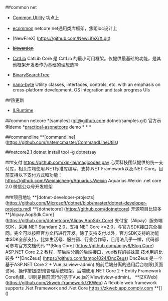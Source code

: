 ##common net

* [Common.Utility](https://github.com/Jimmey-Jiang/Common.Utility) 功点上
* [ecommon](https://github.com/tangxuehua/ecommon.git) netcore net通用类库框架，焦距ioc设计上

* [NewFileX] (https://github.com/NewLifeX/X.git)                   
* ~~[bitwarden](https://github.com/bitwarden/core.git)~~
* [CatLib](https://github.com/CatLib/Core.git)
CatLib Core 是 CatLib 的最小可用框架。仅提供最基础的功能，是其他框架开发者作为基础的理想选择
* [BinarySearchTree](https://github.com/ArsenShnurkov/Common)
* [nano-byte](https://github.com/nano-byte/common/) Utility classes, interfaces, controls, etc. with an emphasis on cross-platform development, OS integration and task progress UIs

##热更新
* [ILRuntime](https://github.com/Ourpalm/ILRuntime)

##common netcore
*[samples] (git@github.com:dotnet/samples.git) 官方示例demo
*[practical-aspnetcore](git@github.com:dodyg/practical-aspnetcore.git) demo
*[]()
*[]()
*[]()

##commandline
**[commandline] (https://github.com/natemcmaster/CommandLineUtils)

##netcore2.1
dotnet install tool -g dotnetsay

###支付
https://github.com/xin-lai/magicodes.pay 心莱科技团队提供的统一支付库，相关库均使用.NET标准库编写，支持.NET Framework以及.NET Core。目前支持以下支付方式和功能：
https://github.com/Weidaicheng/Aquarius.Weixin Aquarius.Weixin .net core 2.0 微信公众号开发框架

###项目地址
**[dotnet-developer-projects] (https://github.com/Microsoft/dotnet/blob/master/dotnet-developer-projects.md)
**[dotnetcore] (https://github.com/dotnetcore)  开源项目比较多
**[Alipay.AopSdk.Core] (https://github.com/dotnetcore/Alipay.AopSdk.Core)  支付宝（Alipay）服务端SDK，采用.NET Standard 2.0，支持.NET Core >=2.0，与官方SDK接口完全相同。完全可以按照官方文档进行开发。除了支持支付以外，官方SDK支持的功能本SDK全部支持，比如生活号、服务窗、行业合作等，且用法几乎一样，代码都可参考官方文档代码
**[Blog.Core] (https://github.com/anjoy8/Blog.Core)  ASP.NET Core 2.2 教程，前后端分离的后端接口，vue教程的姊妹篇   技术用的比较多
**[DncZeus] (https://github.com/lampo1024/DncZeus)  DncZeus 是一个基于ASP.NET Core 2 + Vue.js(iview-admin) 的前后端分离的通用后台权限(页面访问、操作按钮控制)管理系统框架。后端使用.NET Core 2 + Entity Framework Core构建，UI则是目前流行的基于Vue.js的iView(iview-admin)。
**[ZKWeb] (https://github.com/zkweb-framework/ZKWeb)  A flexible web framework supports .Net Framework and .Net Core https://zkweb.app.compiv.com
**[] ()  

